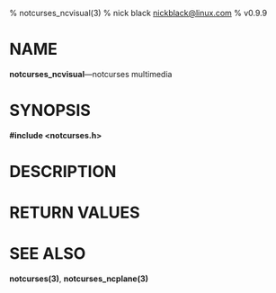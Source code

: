 % notcurses_ncvisual(3)
% nick black <nickblack@linux.com>
% v0.9.9

# NAME

**notcurses_ncvisual**—notcurses multimedia

# SYNOPSIS

**#include <notcurses.h>**

# DESCRIPTION


# RETURN VALUES

# SEE ALSO

**notcurses(3)**, **notcurses_ncplane(3)**
